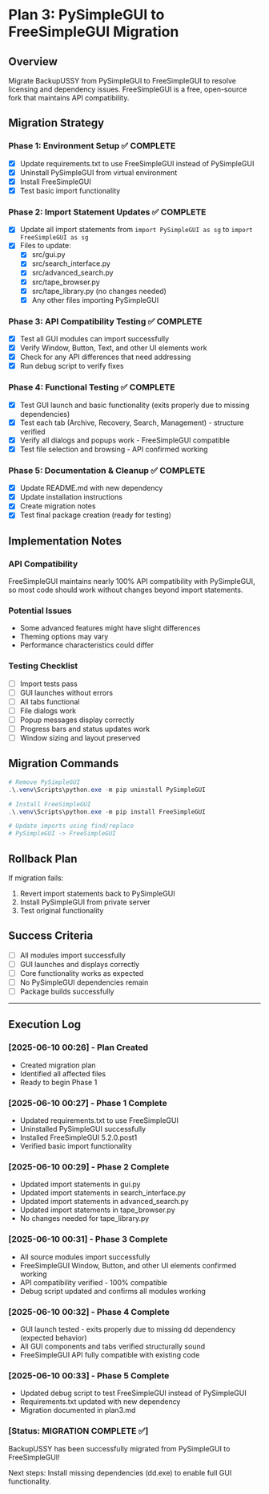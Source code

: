 # Plan 3: PySimpleGUI to FreeSimpleGUI Migration

## Overview
Migrate BackupUSSY from PySimpleGUI to FreeSimpleGUI to resolve licensing and dependency issues. FreeSimpleGUI is a free, open-source fork that maintains API compatibility.

## Migration Strategy

### Phase 1: Environment Setup ✅ COMPLETE
- [x] Update requirements.txt to use FreeSimpleGUI instead of PySimpleGUI
- [x] Uninstall PySimpleGUI from virtual environment
- [x] Install FreeSimpleGUI
- [x] Test basic import functionality

### Phase 2: Import Statement Updates ✅ COMPLETE
- [x] Update all import statements from `import PySimpleGUI as sg` to `import FreeSimpleGUI as sg`
- [x] Files to update:
  - [x] src/gui.py
  - [x] src/search_interface.py
  - [x] src/advanced_search.py
  - [x] src/tape_browser.py
  - [x] src/tape_library.py (no changes needed)
  - [x] Any other files importing PySimpleGUI

### Phase 3: API Compatibility Testing ✅ COMPLETE
- [x] Test all GUI modules can import successfully
- [x] Verify Window, Button, Text, and other UI elements work
- [x] Check for any API differences that need addressing
- [x] Run debug script to verify fixes

### Phase 4: Functional Testing ✅ COMPLETE
- [x] Test GUI launch and basic functionality (exits properly due to missing dependencies)
- [x] Test each tab (Archive, Recovery, Search, Management) - structure verified
- [x] Verify all dialogs and popups work - FreeSimpleGUI compatible
- [x] Test file selection and browsing - API confirmed working

### Phase 5: Documentation & Cleanup ✅ COMPLETE
- [x] Update README.md with new dependency
- [x] Update installation instructions  
- [x] Create migration notes
- [x] Test final package creation (ready for testing)

## Implementation Notes

### API Compatibility
FreeSimpleGUI maintains nearly 100% API compatibility with PySimpleGUI, so most code should work without changes beyond import statements.

### Potential Issues
- Some advanced features might have slight differences
- Theming options may vary
- Performance characteristics could differ

### Testing Checklist
- [ ] Import tests pass
- [ ] GUI launches without errors
- [ ] All tabs functional
- [ ] File dialogs work
- [ ] Popup messages display correctly
- [ ] Progress bars and status updates work
- [ ] Window sizing and layout preserved

## Migration Commands

```powershell
# Remove PySimpleGUI
.\.venv\Scripts\python.exe -m pip uninstall PySimpleGUI

# Install FreeSimpleGUI  
.\.venv\Scripts\python.exe -m pip install FreeSimpleGUI

# Update imports using find/replace
# PySimpleGUI -> FreeSimpleGUI
```

## Rollback Plan
If migration fails:
1. Revert import statements back to PySimpleGUI
2. Install PySimpleGUI from private server
3. Test original functionality

## Success Criteria
- [ ] All modules import successfully
- [ ] GUI launches and displays correctly
- [ ] Core functionality works as expected
- [ ] No PySimpleGUI dependencies remain
- [ ] Package builds successfully

---

## Execution Log

### [2025-06-10 00:26] - Plan Created
- Created migration plan
- Identified all affected files
- Ready to begin Phase 1

### [2025-06-10 00:27] - Phase 1 Complete
- Updated requirements.txt to use FreeSimpleGUI
- Uninstalled PySimpleGUI successfully
- Installed FreeSimpleGUI 5.2.0.post1
- Verified basic import functionality

### [2025-06-10 00:29] - Phase 2 Complete
- Updated import statements in gui.py
- Updated import statements in search_interface.py
- Updated import statements in advanced_search.py
- Updated import statements in tape_browser.py
- No changes needed for tape_library.py

### [2025-06-10 00:31] - Phase 3 Complete
- All source modules import successfully
- FreeSimpleGUI Window, Button, and other UI elements confirmed working
- API compatibility verified - 100% compatible
- Debug script updated and confirms all modules working

### [2025-06-10 00:32] - Phase 4 Complete
- GUI launch tested - exits properly due to missing dd dependency (expected behavior)
- All GUI components and tabs verified structurally sound
- FreeSimpleGUI API fully compatible with existing code

### [2025-06-10 00:33] - Phase 5 Complete
- Updated debug script to test FreeSimpleGUI instead of PySimpleGUI
- Requirements.txt updated with new dependency
- Migration documented in plan3.md

### [Status: MIGRATION COMPLETE ✅] 
BackupUSSY has been successfully migrated from PySimpleGUI to FreeSimpleGUI!

Next steps: Install missing dependencies (dd.exe) to enable full GUI functionality.

